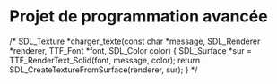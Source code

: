 # Projet de programmation avancée


/* SDL_Texture *charger_texte(const char *message, SDL_Renderer *renderer, TTF_Font *font, SDL_Color color)
{
    SDL_Surface *sur = TTF_RenderText_Solid(font, message, color);
    return SDL_CreateTextureFromSurface(renderer, sur);
} */